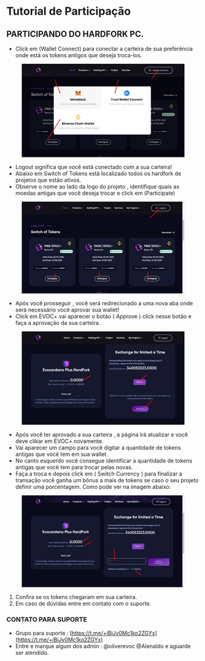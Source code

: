 # Tutorial de Participação

## PARTICIPANDO DO HARDFORK PC.

* Click em (Wallet Connect) para conectar a carteira de sua preferência onde está os tokens antigos que deseja troca-los.

<figure><img src="../../.gitbook/assets/tuto02.jpg" alt=""><figcaption></figcaption></figure>

* Logout significa que você está conectado com a sua carteira!
* Abaixo em Switch of Tokens está localizado todos os hardfork de projetos que estão ativos.
* Observe o nome ao lado da logo do projeto , identifique quais as moedas antigas que você deseja trocar e click em (Participate)&#x20;

<figure><img src="../../.gitbook/assets/Tuto03.jpg" alt=""><figcaption></figcaption></figure>

* Após você  prosseguir , você será redirecionado a uma nova aba onde será necessário você aprovar sua wallet!
* Click em EVOC+ vai aparecer o botão ( Approve ) click nesse botão e faça a aprovação da sua carteira.

<figure><img src="../../.gitbook/assets/tuto05.jpg" alt=""><figcaption></figcaption></figure>

* Após você ter aprovado a sua carteira , a página irá atualizar e você deve clikar em EVOC+ novamente.
* Vai aparecer um campo para você digitar a quantidade de tokens antigas que você tem em sua wallet.
* &#x20;No canto esquerdo você consegue identificar a quantidade de tokens antigas que você tem para trocar pelas novas.&#x20;
* Faça a troca e depois click em ( Switch Currency ) para finalizar a transação você ganha um bônus a mais de tokens se caso o seu projeto definir uma porcentagem. Como pode ver na imagem abaixo:

<figure><img src="../../.gitbook/assets/tuto06.jpg" alt=""><figcaption></figcaption></figure>

1. Confira se os tokens chegaram em sua carteira.
2. Em caso de dúvidas entre em contato com o suporte.

### CONTATO PARA SUPORTE

* Grupo  para suporte : [https://t.me/+iBiJv0Mc1ko2ZGYx](https://t.me/+iBiJv0Mc1ko2ZGYx)
* Entre e marque algum dos admin : @oliverevoc @Alenaldo e aguarde ser atendido.
